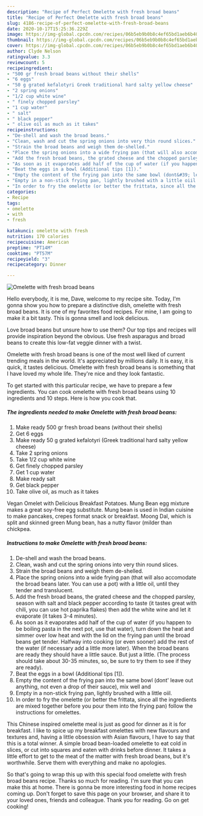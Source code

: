 ```yaml
---
description: "Recipe of Perfect Omelette with fresh broad beans"
title: "Recipe of Perfect Omelette with fresh broad beans"
slug: 4186-recipe-of-perfect-omelette-with-fresh-broad-beans
date: 2020-10-17T15:25:36.229Z
image: https://img-global.cpcdn.com/recipes/06b5eb9b0b8c4ef65bd1aeb6b40ef896/751x532cq70/omelette-with-fresh-broad-beans-recipe-main-photo.jpg
thumbnail: https://img-global.cpcdn.com/recipes/06b5eb9b0b8c4ef65bd1aeb6b40ef896/751x532cq70/omelette-with-fresh-broad-beans-recipe-main-photo.jpg
cover: https://img-global.cpcdn.com/recipes/06b5eb9b0b8c4ef65bd1aeb6b40ef896/751x532cq70/omelette-with-fresh-broad-beans-recipe-main-photo.jpg
author: Clyde Nelson
ratingvalue: 3.3
reviewcount: 5
recipeingredient:
- "500 gr fresh broad beans without their shells"
- "6 eggs"
- "50 g grated kefalotyri Greek traditional hard salty yellow cheese"
- "2 spring onions"
- "1/2 cup white wine"
- " finely chopped parsley"
- "1 cup water"
- " salt"
- " black pepper"
- " olive oil as much as it takes"
recipeinstructions:
- "De-shell and wash the broad beans."
- "Clean, wash and cut the spring onions into very thin round slices."
- "Strain the broad beans and weigh them de-shelled."
- "Place the spring onions into a wide frying pan (that will also accomodate the broad beans later. You can use a pot) with a little oil, until they tender and translucent."
- "Add the fresh broad beans, the grated cheese and the chopped parsley, season with salt and black pepper according to taste (it tastes great with chili, you can use hot paprika flakes) then add the white wine and let it evaporate (it takes 3-4 minutes)."
- "As soon as it evaporates add half of the cup of water (if you happen to be boiling pasta in the next pot, use that water), turn down the heat and simmer over low heat and with the lid on the frying pan until the broad beans get tender. Halfway into cooking (or even sooner) add the rest of the water (if necessary add a little more later). When the broad beans are ready they should have a little sauce. But just a little. (The process should take about 30-35 minutes, so, be sure to try them to see if they are ready)."
- "Beat the eggs in a bowl (Additional tips [1])."
- "Empty the content of the frying pan into the same bowl (dont&#39; leave out anything, not even a drop of their sauce), mix well and"
- "Empty in a non-stick frying pan, lightly brushed with a little oiil."
- "In order to fry the omelette (or better the frittata, since all the ingredients are mixed together before you pour them into the frying pan) follow the instructions for omelettes."
categories:
- Recipe
tags:
- omelette
- with
- fresh

katakunci: omelette with fresh 
nutrition: 170 calories
recipecuisine: American
preptime: "PT14M"
cooktime: "PT57M"
recipeyield: "3"
recipecategory: Dinner

---
```



![Omelette with fresh broad beans](https://img-global.cpcdn.com/recipes/06b5eb9b0b8c4ef65bd1aeb6b40ef896/751x532cq70/omelette-with-fresh-broad-beans-recipe-main-photo.jpg)

Hello everybody, it is me, Dave, welcome to my recipe site. Today, I'm gonna show you how to prepare a distinctive dish, omelette with fresh broad beans. It is one of my favorites food recipes. For mine, I am going to make it a bit tasty. This is gonna smell and look delicious.

Love broad beans but unsure how to use them? Our top tips and recipes will provide inspiration beyond the obvious. Use fresh asparagus and broad beans to create this low-fat veggie dinner with a twist.

Omelette with fresh broad beans is one of the most well liked of current trending meals in the world. It's appreciated by millions daily. It is easy, it is quick, it tastes delicious. Omelette with fresh broad beans is something that I have loved my whole life. They're nice and they look fantastic.


To get started with this particular recipe, we have to prepare a few ingredients. You can cook omelette with fresh broad beans using 10 ingredients and 10 steps. Here is how you cook that.

<!--inarticleads1-->

##### The ingredients needed to make Omelette with fresh broad beans:

1. Make ready 500 gr fresh broad beans (without their shells)
1. Get 6 eggs
1. Make ready 50 g grated kefalotyri (Greek traditional hard salty yellow cheese)
1. Take 2 spring onions
1. Take 1/2 cup white wine
1. Get  finely chopped parsley
1. Get 1 cup water
1. Make ready  salt
1. Get  black pepper
1. Take  olive oil, as much as it takes


Vegan Omelet with Delicious Breakfast Potatoes. Mung Bean egg mixture makes a great soy-free egg substitute. Mung bean is used in Indian cuisine to make pancakes, crepes format snack or breakfast. Moong Dal, which is split and skinned green Mung bean, has a nutty flavor (milder than chickpea. 

<!--inarticleads2-->

##### Instructions to make Omelette with fresh broad beans:

1. De-shell and wash the broad beans.
1. Clean, wash and cut the spring onions into very thin round slices.
1. Strain the broad beans and weigh them de-shelled.
1. Place the spring onions into a wide frying pan (that will also accomodate the broad beans later. You can use a pot) with a little oil, until they tender and translucent.
1. Add the fresh broad beans, the grated cheese and the chopped parsley, season with salt and black pepper according to taste (it tastes great with chili, you can use hot paprika flakes) then add the white wine and let it evaporate (it takes 3-4 minutes).
1. As soon as it evaporates add half of the cup of water (if you happen to be boiling pasta in the next pot, use that water), turn down the heat and simmer over low heat and with the lid on the frying pan until the broad beans get tender. Halfway into cooking (or even sooner) add the rest of the water (if necessary add a little more later). When the broad beans are ready they should have a little sauce. But just a little. (The process should take about 30-35 minutes, so, be sure to try them to see if they are ready).
1. Beat the eggs in a bowl (Additional tips [1]).
1. Empty the content of the frying pan into the same bowl (dont&#39; leave out anything, not even a drop of their sauce), mix well and
1. Empty in a non-stick frying pan, lightly brushed with a little oiil.
1. In order to fry the omelette (or better the frittata, since all the ingredients are mixed together before you pour them into the frying pan) follow the instructions for omelettes.


This Chinese inspired omelette meal is just as good for dinner as it is for breakfast. I like to spice up my breakfast omelettes with new flavours and textures and, having a little obsession with Asian flavours, I have to say that this is a total winner. A simple broad bean-loaded omelette to eat cold in slices, or cut into squares and eaten with drinks before dinner. It takes a little effort to get to the meat of the matter with fresh broad beans, but it&#39;s worthwhile. Serve them with everything and make no apologies. 

So that's going to wrap this up with this special food omelette with fresh broad beans recipe. Thanks so much for reading. I'm sure that you can make this at home. There is gonna be more interesting food in home recipes coming up. Don't forget to save this page on your browser, and share it to your loved ones, friends and colleague. Thank you for reading. Go on get cooking!
